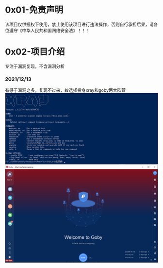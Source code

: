 # 0x01-免责声明
该项目仅供授权下使用，禁止使用该项目进行违法操作，否则自行承担后果，请各位遵守《中华人民共和国网络安全法》！！！

# 0x02-项目介绍
专注于漏洞复现，不含漏洞分析  

### 2021/12/13
有感于漏洞之多，复现不过来，故选择投身xray和goby两大阵营  
![image](./pic/1.png)  
![image](./pic/2.png)  

